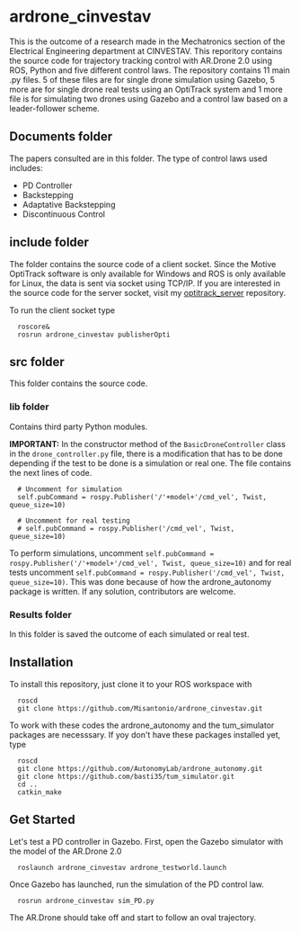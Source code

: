 # ardrone_cinvestav
This is the outcome of a research made in the Mechatronics section of the Electrical Engineering department at CINVESTAV.
This reporitory contains the source code for trajectory tracking control with AR.Drone 2.0 using ROS, Python and five different control laws. 
The repository contains 11 main .py files. 5 of these files are for single drone simulation using Gazebo, 5 more are for single drone real tests using an OptiTrack system and 1 more file is for simulating two drones using Gazebo and a control law based on a leader-follower scheme. 

## Documents folder
The papers consulted are in this folder. The type of control laws used includes:
- PD Controller
- Backstepping
- Adaptative Backstepping
- Discontinuous Control

## include folder
The folder contains the source code of a client socket. Since the Motive OptiTrack software is only available for Windows and ROS is only available for Linux, the data is sent via socket using TCP/IP. 
If you are interested in the source code for the server socket, visit my [optitrack_server](https://github.com/Misantonio/optitrack_server) repository. 

To run the client socket type
```
  roscore&
  rosrun ardrone_cinvestav publisherOpti
```

## src folder
This folder contains the source code. 
### lib folder
Contains third party Python modules.

**IMPORTANT:** In the constructor method of the `BasicDroneController` class in the `drone_controller.py` file, there is a modification that has to be done depending if the test to be done is a simulation or real one. 
The file contains the next lines of code.
```
  # Uncomment for simulation
  self.pubCommand = rospy.Publisher('/'+model+'/cmd_vel', Twist, queue_size=10)
  
  # Uncomment for real testing
  # self.pubCommand = rospy.Publisher('/cmd_vel', Twist, queue_size=10)
```
To perform simulations, uncomment `self.pubCommand = rospy.Publisher('/'+model+'/cmd_vel', Twist, queue_size=10)` and for real tests uncomment `self.pubCommand = rospy.Publisher('/cmd_vel', Twist, queue_size=10)`.
This was done because of how the ardrone_autonomy package is written. If any solution, contributors are welcome. 

### Results folder
In this folder is saved the outcome of each simulated or real test. 

## Installation
To install this repository, just clone it to your ROS workspace with
```
  roscd
  git clone https://github.com/Misantonio/ardrone_cinvestav.git
```
To work with these codes the ardrone_autonomy and the tum_simulator packages are necesssary. If yoy don't have these packages installed yet, type
```
  roscd
  git clone https://github.com/AutonomyLab/ardrone_autonomy.git
  git clone https://github.com/basti35/tum_simulator.git
  cd ..
  catkin_make
```

## Get Started
Let's test a PD controller in Gazebo. 
First, open the Gazebo simulator with the model of the AR.Drone 2.0
```
  roslaunch ardrone_cinvestav ardrone_testworld.launch
```
Once Gazebo has launched, run the simulation of the PD control law.  
```
  rosrun ardrone_cinvestav sim_PD.py
```
The AR.Drone should take off and start to follow an oval trajectory.
